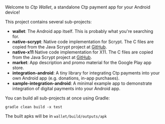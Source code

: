 Welcome to _Ctp Wallet_, a standalone Ctp payment app for your Android device!

This project contains several sub-projects:

 * __wallet__:
     The Android app itself. This is probably what you're searching for.
 * __native-scrypt__:
     Native code implementation for Scrypt. The C files are copied from the
     Java Scrypt project at [GitHub](https://github.com/wg/scrypt).
 * __native-x11__
     Native code implementation for X11. The C files are copied from the
     Java Scrypt project at [GitHub](https://github.com/hashengineering/ctpj).
 * __market__:
     App description and promo material for the Google Play app store.
 * __integration-android__:
     A tiny library for integrating Ctp payments into your own Android app
     (e.g. donations, in-app purchases).
 * __sample-integration-android__:
     A minimal example app to demonstrate integration of digital payments into
     your Android app.

You can build all sub-projects at once using Gradle:

`gradle clean build -x test`

The built apks will be in `wallet/build/outputs/apk`


